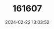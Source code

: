 ---
title: "161607"
category: "Narke dipterygia"
draft: false
date: 2024-02-22 13:03:52
languages:
  Japanese: ["Shibire-ei"]
  English: ["Spottail Sleeper Ray"]
---